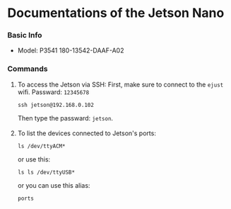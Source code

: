 # Documentations of the Jetson Nano


### Basic Info
- Model: P3541 180-13542-DAAF-A02


### Commands

1. To access the Jetson via SSH:
   First, make sure to connect to the `ejust` wifi. Passward: `12345678`
   ```
   ssh jetson@192.168.0.102
   ```
   Then type the passward: `jetson`.
   </br> </br>
1. To list the devices connected to Jetson's ports:
   ```
   ls /dev/ttyACM*
   ```
   or use this:
   ```
   ls ls /dev/ttyUSB*
   ```
   or you can use this alias:
   ```
   ports
   ```
   
